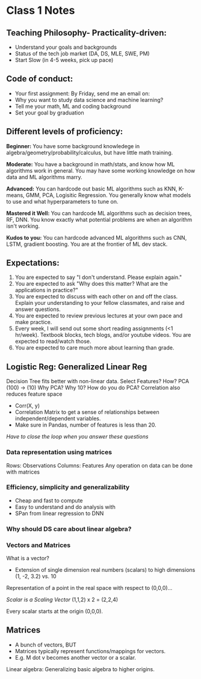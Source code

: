 # Class 1 Notes

## Teaching Philosophy- Practicality-driven:
- Understand your goals and backgrounds
- Status of the tech job market (DA, DS, MLE, SWE, PM)
- Start Slow (in 4-5 weeks, pick up pace)

## Code of conduct:
- Your first assignment: By Friday, send me an email on:
- Why you want to study data science and machine learning?
- Tell me your math, ML and coding background
- Set your goal by graduation

## Different levels of proficiency:
**Beginner:** You have some background knowledege in algebra/geometry/probability/calculus, but have little math training.  

**Moderate:** You have a background in math/stats, and know how ML algorithms work in general. You may have some working knowledge on how data and ML algorithms marry.  

**Advanced:** You can hardcode out basic ML algorithms such as KNN, K-means, GMM, PCA, Logisitic Regression. You generally know what models to use and what hyperparameters to tune on.  

**Mastered it Well:** You can hardcode ML algorithms such as decision trees, RF, DNN. You know exactly what potential problems are when an algorithm isn't working.  

**Kudos to you:** You can hardcode advanced ML algorithms such as CNN, LSTM, gradient boosting. You are at the frontier of ML dev stack.   

## Expectations:
1. You are expected to say "I don't understand. Please explain again."
2. You are expected to ask "Why does this matter? What are the applications in practice?"
3. You are expected to discuss with each other on and off the class. Explain your understanding to your fellow classmates, and raise and answer questions.
4. You are expected to review previous lectures at your own pace and make practice.
5. Every week, I will send out some short reading assignments (<1 hr/week). Textbook blocks, tech blogs, and/or youtube videos. You are expected to read/watch those.
6. You are expected to care much more about learning than grade. 

## Logistic Reg: Generalized Linear Reg
Decision Tree fits better with non-linear data.
Select Features? How?
PCA (100) -> (10)
Why PCA? Why 10?
How do you do PCA?
Correlation also reduces feature space
- Corr(X, y)
- Correlation Matrix to get a sense of relationships between independent/dependent variables.
- Make sure in Pandas, number of features is less than 20.

*Have to close the loop when you answer these questions*

### Data representation using matrices
Rows: Observations
Columns: Features
Any operation on data can be done with matrices

### Efficiency, simplicity and generalizability
- Cheap and fast to compute
- Easy to understand and do analysis with
- SPan from linear regression to DNN

### Why should DS care about linear algebra?

### Vectors and Matrices
What is a vector?
- Extension of single dimension real numbers (scalars) to high dimensions
(1, -2, 3.2) vs. 10

Representation of a point in the real space with respect to (0,0,0)...

*Scalar is a Scaling Vector*
(1,1,2) x 2 = (2,2,4)

Every scalar starts at the origin (0,0,0). 

## Matrices
- A bunch of vectors, BUT
- Matrices typically represent functions/mappings for vectors.
- E.g. M dot v becomes another vector or a scalar.

Linear algebra: Generalizing basic algebra to higher origins. 
